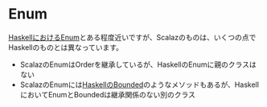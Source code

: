 # Enum

[HaskellにおけるEnum](http://hackage.haskell.org/package/base-4.8.1.0/docs/Prelude.html#t:Enum)とある程度近いですが、Scalazのものは、いくつの点でHaskellのものとは異なっています。

- ScalazのEnumはOrderを継承しているが、HaskellのEnumに親のクラスはない
- ScalazのEnumには[HaskellのBounded](http://hackage.haskell.org/package/base-4.8.1.0/docs/Prelude.html#t:Bounded)のようなメソッドもあるが、HaskellにおいてEnumとBoundedは継承関係のない別のクラス
